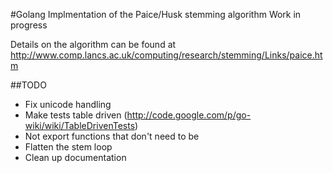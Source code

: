 #Golang Implmentation of the Paice/Husk stemming algorithm
Work in progress

Details on the algorithm can be found at http://www.comp.lancs.ac.uk/computing/research/stemming/Links/paice.htm

##TODO
- Fix unicode handling
- Make tests table driven (http://code.google.com/p/go-wiki/wiki/TableDrivenTests)
- Not export functions that don't need to be
- Flatten the stem loop
- Clean up documentation